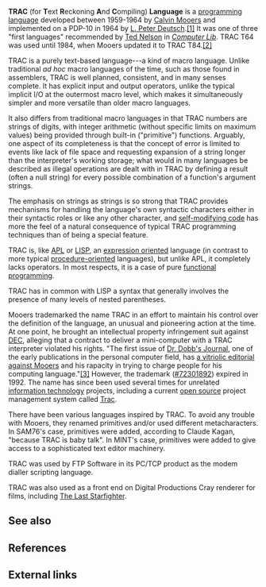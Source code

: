 **TRAC** (for **T**ext **R**eckoning **A**nd **C**ompiling) **Language** is a [programming language][0] developed between 1959-1964 by [Calvin Mooers][1] and implemented on a PDP-10 in 1964 by [L. Peter Deutsch][2].[\[1\]][3] It was one of three "first languages" recommended by [Ted Nelson][4] in _[Computer Lib][5]_. TRAC T64 was used until 1984, when Mooers updated it to TRAC T84\.[\[2\]][6]

TRAC is a purely text-based language---a kind of macro language. Unlike traditional _ad hoc_ macro languages of the time, such as those found in assemblers, TRAC is well planned, consistent, and in many senses complete. It has explicit input and output operators, unlike the typical implicit I/O at the outermost macro level, which makes it simultaneously simpler and more versatile than older macro languages.

It also differs from traditional macro languages in that TRAC numbers are strings of digits, with integer arithmetic (without specific limits on maximum values) being provided through built-in ("primitive") functions. Arguably, one aspect of its completeness is that the concept of error is limited to events like lack of file space and requesting expansion of a string longer than the interpreter's working storage; what would in many languages be described as illegal operations are dealt with in TRAC by defining a result (often a null string) for every possible combination of a function's argument strings.

The emphasis on strings as strings is so strong that TRAC provides mechanisms for handling the language's own syntactic characters either in their syntactic roles or like any other character, and [self-modifying code][7] has more the feel of a natural consequence of typical TRAC programming techniques than of being a special feature.

TRAC is, like [APL][8] or [LISP][9], an [expression oriented][10] language (in contrast to more typical [procedure-oriented][11] languages), but unlike APL, it completely lacks operators. In most respects, it is a case of pure [functional programming][12].

TRAC has in common with LISP a syntax that generally involves the presence of many levels of nested parentheses.

Mooers trademarked the name TRAC in an effort to maintain his control over the definition of the language, an unusual and pioneering action at the time. At one point, he brought an intellectual property infringement suit against [DEC][13], alleging that a contract to deliver a mini-computer with a TRAC interpreter violated his rights. "The first issue of [Dr. Dobb's Journal][14], one of the early publications in the personal computer field, has [a vitriolic editorial against Mooers][15] and his rapacity in trying to charge people for his computing language."[\[3\]][16] However, the trademark ([\#72301892][17]) expired in 1992\. The name has since been used several times for unrelated [information technology][18] projects, including a current [open source][19] project management system called [Trac][20].

There have been various languages inspired by TRAC. To avoid any trouble with Mooers, they renamed primitives and/or used different metacharacters. In SAM76's case, primitives were added, according to Claude Kagan, "because TRAC is baby talk". In MINT's case, primitives were added to give access to a sophisticated text editor machinery.

TRAC was used by FTP Software in its PC/TCP product as the modem dialler scripting language.

TRAC was also used as a front end on Digital Productions Cray renderer for films, including [The Last Starfighter][21].

## See also

## References

## External links

[0]: /wiki/Programming_language "Programming language"
[1]: /wiki/Calvin_Mooers "Calvin Mooers"
[2]: /wiki/L._Peter_Deutsch "L. Peter Deutsch"
[3]: #cite_note-1
[4]: /wiki/Ted_Nelson "Ted Nelson"
[5]: /wiki/Computer_Lib "Computer Lib"
[6]: #cite_note-2
[7]: /wiki/Self-modifying_code "Self-modifying code"
[8]: /wiki/APL_programming_language "APL programming language"
[9]: /wiki/LISP "LISP"
[10]: /wiki/Expression_orientation "Expression orientation"
[11]: /wiki/Procedure_orientation "Procedure orientation"
[12]: /wiki/Functional_programming "Functional programming"
[13]: /wiki/Digital_Equipment_Corporation "Digital Equipment Corporation"
[14]: /wiki/Dr._Dobb%27s_Journal "Dr. Dobb's Journal"
[15]: https://archive.org/stream/dr_dobbs_journal_vol_01#page/n121/mode/2up/
[16]: #cite_note-3
[17]: http://tsdr.uspto.gov/#caseNumber=72301892&caseType=SERIAL_NO&searchType=statusSearch
[18]: /wiki/Information_technology "Information technology"
[19]: /wiki/Open_source "Open source"
[20]: /wiki/Trac "Trac"
[21]: /wiki/The_Last_Starfighter "The Last Starfighter"